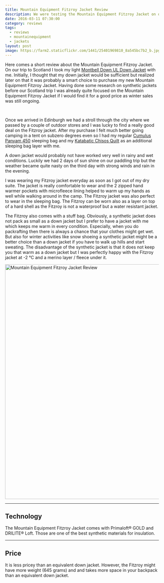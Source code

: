 ```yaml
---
title: Mountain Equipment Fitzroy Jacket Review
description: We were testing the Mountain Equipment Fitzroy Jacket on our packrafting trip in Scotland
date: 2016-03-11 07:30:00
category: reviews
tags:
  - reviews
  - mountainequipment
  - jackets
layout: post
image: https://farm2.staticflickr.com/1441/25401969810_8a545bc7b2_b.jpg
---
```

Here comes a short review about the Mountain Equipment Fitzroy Jacket. On our trip to Scotland I took my light <a href="http://www.hikeventures.com/gear-review-montbell-u-dot-l-down-parka/">Montbell Down UL Down Jacket</a> with me. Initially, I thought that my down jacket would be sufficient but realized later on that it was probably a smart choice to purchase my new Mountain Equipment Fitzroy Jacket. Having done some research on synthetic jackets before our Scotland trip I was already quite focused on the Mountain Equipment Fitzroy Jacket if I would find it for a good price as winter sales was still ongoing.

<amp-img src="https://farm2.staticflickr.com/1441/25401969810_8a545bc7b2_b.jpg" layout="responsive" width="1024" height="768" alt="Mountain Equipment Fitzroy Jacket Review"></amp-img>
<br>
<!--more-->

Once we arrived in Edinburgh we had a stroll through the city where we passed by a couple of outdoor stores and I was lucky to find a really good deal on the Fitzroy jacket. After my purchase I felt much better going camping in a tent on subzero degrees even so I had my regular <a href="http://www.hikeventures.com/cumulus-panyam-450/">Cumulus Panyam 450</a> sleeping bag and my <a href="http://www.hikeventures.com/gear-review-katabatic-gear-chisos/">Katabatic Chisos Quilt</a> as an additional sleeping bag layer with me.

A down jacket would probably not have worked very well in rainy and wet conditions. Luckily we had 2 days of sun shine on our paddling trip but the weather became quite nasty on the third day with strong winds and rain in the evening.

I was wearing my Fitzroy jacket everyday as soon as I got out of my dry suite. The jacket is really comfortable to wear and the 2 zipped hand warmer pockets with microfleece lining helped to warm up my hands as well while walking around in the camp. The Fitzroy jacket was also perfect to wear in the sleeping bag. The Fitzroy can be worn also as a layer on top of a hard shell as the Fitzroy is not a waterproof but a water resistant jacket.

The Fitzroy also comes with a stuff bag. Obviously, a synthetic jacket does not pack as small as a down jacket but I prefer to have a jacket with me which keeps me warm in every condition. Especially, when you do packrafting then there is always a chance that your clothes might get wet. But also for winter activities like snow shoeing a synthetic jacket might be a better choice than a down jacket if you have to walk up hills and start sweating. The disadvantage of the synthetic jacket is that it does not keep you that warm as a down jacket but I was perfectly happy with the Fitzroy jacket at -2 °C and a merino layer / fleece under it.

<a data-flickr-embed="true"  href="https://www.flickr.com/photos/90204224@N07/25610109461/in/dateposted-public/" title="Mountain Equipment Fitzroy Jacket Review"><img src="https://farm2.staticflickr.com/1647/25610109461_6e4f8d7348_b.jpg" width="1024" height="768" alt="Mountain Equipment Fitzroy Jacket Review"></a><script async src="//embedr.flickr.com/assets/client-code.js" charset="utf-8"></script>

---

## Technology
The Mountain Equipment Fitzroy Jacket comes with Primaloft® GOLD and DRILITE® Loft. Those are one of the best synthetic materials for insulation.

---

## Price
It is less pricey than an equivalent down jacket. However, the Fitzroy might have more weight (645 grams) and and takes more space in your backpack than an equivalent down jacket.
